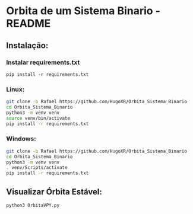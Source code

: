 # Orbita de um Sistema Binario - README

## Instalação:

### Instalar requirements.txt
```
pip install -r requirements.txt
```

### Linux:

```bash
git clone -b Rafael https://github.com/HugoXR/Orbita_Sistema_Binario
cd Orbita_Sistema_Binario
python3 -m venv venv
source venv/bin/activate
pip install -r requirements.txt

```

### Windows:

```bash
git clone -b Rafael https://github.com/HugoXR/Orbita_Sistema_Binario
cd Orbita_Sistema_Binario
python3 -m venv venv
. venv/Scripts/activate
pip install -r requirements.txt

```

## Visualizar Órbita Estável:
```bash
python3 OrbitaVPY.py
```